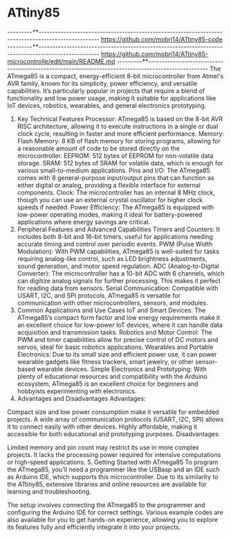 # ATtiny85

*-*-*-*-*-*-*-*-*-**-*-*-*-*-*-*-*-*-*-*-*-*-*-*-*-*-*-*-*-*-*-*-*-*-*-*-*-*-*-*-*-*-*-*-*-*-*-*-*-*-*-*-*-*-*-*-*-*-*-*-*-*-*-*-*-*-*-*-*-*-*-*-*-*-*-*-*-*-*-*-*-*-*-*-*-*-*-*-*-*-*-*-*-*-*-*-*-*-*-*-*-*-*-*-*-*-*-*-*
https://github.com/mobri14/ATtiny85-code
*-*-*-*-*-*-*-*-*-**-*-*-*-*-*-*-*-*-*-*-*-*-*-*-*-*-*-*-*-*-*-*-*-*-*-*-*-*-*-*-*-*-*-*-*-*-*-*-*-*-*-*-*-*-*-*-*-*-*-*-*-*-*-*-*-*-*-*-*-*-*-*-*-*-*-*-*-*-*-*-*-*-*-*-*-*-*-*-*-*-*-*-*-*-*-*-*-*-*-*-*-*-*-*-*-*-*-*-*
https://github.com/mobri14/ATtiny85-microcontrolle/edit/main/README.md
*-*-*-*-*-*-*-*-*-**-*-*-*-*-*-*-*-*-*-*-*-*-*-*-*-*-*-*-*-*-*-*-*-*-*-*-*-*-*-*-*-*-*-*-*-*-*-*-*-*-*-*-*-*-*-*-*-*-*-*-*-*-*-*-*-*-*-*-*-*-*-*-*-*-*-*-*-*-*-*-*-*-*-*-*-*-*-*-*-*-*-*-*-*-*-*-*-*-*-*-*-*-*-*-*-*-*-*-*
The ATmega85 is a compact, energy-efficient 8-bit microcontroller from Atmel's AVR family, known for its simplicity, power efficiency, and versatile capabilities. It’s particularly popular in projects that require a blend of functionality and low power usage, making it suitable for applications like IoT devices, robotics, wearables, and general electronics prototyping.

1. Key Technical Features
Processor: ATmega85 is based on the 8-bit AVR RISC architecture, allowing it to execute instructions in a single or dual clock cycle, resulting in faster and more efficient performance.
Memory:
Flash Memory: 8 KB of flash memory for storing programs, allowing for a reasonable amount of code to be stored directly on the microcontroller.
EEPROM: 512 bytes of EEPROM for non-volatile data storage.
SRAM: 512 bytes of SRAM for volatile data, which is enough for various small-to-medium applications.
Pins and I/O: The ATmega85 comes with 8 general-purpose input/output pins that can function as either digital or analog, providing a flexible interface for external components.
Clock: The microcontroller has an internal 8 MHz clock, though you can use an external crystal oscillator for higher clock speeds if needed.
Power Efficiency: The ATmega85 is equipped with low-power operating modes, making it ideal for battery-powered applications where energy savings are critical.
2. Peripheral Features and Advanced Capabilities
Timers and Counters: It includes both 8-bit and 16-bit timers, useful for applications needing accurate timing and control over periodic events.
PWM (Pulse Width Modulation): With PWM capabilities, ATmega85 is well-suited for tasks requiring analog-like control, such as LED brightness adjustments, sound generation, and motor speed regulation.
ADC (Analog-to-Digital Converter): The microcontroller has a 10-bit ADC with 6 channels, which can digitize analog signals for further processing. This makes it perfect for reading data from sensors.
Serial Communication: Compatible with USART, I2C, and SPI protocols, ATmega85 is versatile for communication with other microcontrollers, sensors, and modules.
3. Common Applications and Use Cases
IoT and Smart Devices: The ATmega85’s compact form factor and low energy requirements make it an excellent choice for low-power IoT devices, where it can handle data acquisition and transmission tasks.
Robotics and Motor Control: The PWM and timer capabilities allow for precise control of DC motors and servos, ideal for basic robotics applications.
Wearables and Portable Electronics: Due to its small size and efficient power use, it can power wearable gadgets like fitness trackers, smart jewelry, or other sensor-based wearable devices.
Simple Electronics and Prototyping: With plenty of educational resources and compatibility with the Arduino ecosystem, ATmega85 is an excellent choice for beginners and hobbyists experimenting with electronics.
4. Advantages and Disadvantages
Advantages:

Compact size and low power consumption make it versatile for embedded projects.
A wide array of communication protocols (USART, I2C, SPI) allows it to connect easily with other devices.
Highly affordable, making it accessible for both educational and prototyping purposes.
Disadvantages:

Limited memory and pin count may restrict its use in more complex projects.
It lacks the processing power required for intensive computations or high-speed applications.
5. Getting Started with ATmega85
To program the ATmega85, you'll need a programmer like the USBasp and an IDE such as Arduino IDE, which supports this microcontroller. Due to its similarity to the ATtiny85, extensive libraries and online resources are available for learning and troubleshooting.

The setup involves connecting the ATmega85 to the programmer and configuring the Arduino IDE for correct settings. Various example codes are also available for you to get hands-on experience, allowing you to explore its features fully and efficiently integrate it into your projects.

